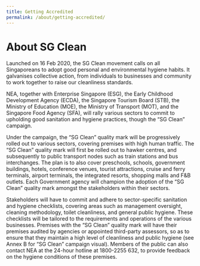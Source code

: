 ```yaml
---
title: Getting Accredited
permalink: /about/getting-accredited/
---
```


# About SG Clean

Launched on 16 Feb 2020, the SG Clean movement calls on all Singaporeans to adopt good personal and environmental hygiene habits. It galvanises collective action, from individuals to businesses and community to work together to raise our cleanliness standards.


NEA, together with Enterprise Singapore (ESG), the Early Childhood Development Agency (ECDA), the Singapore Tourism Board (STB), the Ministry of Education (MOE), the Ministry of Transport (MOT), and the Singapore Food Agency (SFA), will rally various sectors to commit to upholding good sanitation and hygiene practices, though the “SG Clean” campaign.


Under the campaign, the “SG Clean” quality mark will be progressively rolled out to various sectors, covering premises with high human traffic. The “SG Clean” quality mark will first be rolled out to hawker centres, and subsequently to public transport nodes such as train stations and bus interchanges. The plan is to also cover preschools, schools, government buildings, hotels, conference venues, tourist attractions, cruise and ferry terminals, airport terminals, the integrated resorts, shopping malls and F&B outlets. Each Government agency will champion the adoption of the “SG Clean” quality mark amongst the stakeholders within their sectors.


Stakeholders will have to commit and adhere to sector-specific sanitation and hygiene checklists, covering areas such as management oversight, cleaning methodology, toilet cleanliness, and general public hygiene. These checklists will be tailored to the requirements and operations of the various businesses. Premises with the “SG Clean” quality mark will have their premises audited by agencies or appointed third-party assessors, so as to ensure that they maintain a high level of cleanliness and public hygiene (see Annex B for “SG Clean” campaign visual). Members of the public can also contact NEA at the 24-hour hotline at 1800-2255 632, to provide feedback on the hygiene conditions of these premises.
